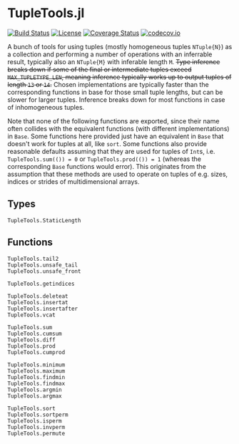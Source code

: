 # TupleTools.jl

[![Build Status](https://travis-ci.org/Jutho/TupleTools.jl.svg?branch=master)](https://travis-ci.org/Jutho/TupleTools.jl) [![License](http://img.shields.io/badge/license-MIT-brightgreen.svg?style=flat)](LICENSE.md) [![Coverage Status](https://coveralls.io/repos/Jutho/TupleTools.jl/badge.svg?branch=master&service=github)](https://coveralls.io/github/Jutho/TupleTools.jl?branch=master) [![codecov.io](http://codecov.io/github/Jutho/TupleTools.jl/coverage.svg?branch=master)](http://codecov.io/github/Jutho/TupleTools.jl?branch=master)

A bunch of tools for using tuples (mostly homogeneous tuples `NTuple{N}`) as a collection and performing a number of operations with an inferrable result, typically also an `NTuple{M}` with inferable length `M`. ~~Type inference breaks down if some of the final or intermediate tuples exceed `MAX_TUPLETYPE_LEN`, meaning inference typically works up to output tuples of length `13` or `14`.~~ Chosen implementations are typically faster than the corresponding functions in base for those small tuple lengths, but can be slower for larger tuples. Inference breaks down for most functions in case of inhomogeneous tuples.

Note that none of the following functions are exported, since their name often collides with the equivalent functions (with different implementations) in `Base`. Some functions here provided just have an equivalent in `Base` that doesn't work for tuples at all, like `sort`. Some functions also provide reasonable defaults assuming that they are used for tuples of `Int`s, i.e. `TupleTools.sum(()) = 0` or `TupleTools.prod(()) = 1` (whereas the corresponding `Base` functions would error). This originates from the assumption that these methods are used to operate on tuples of e.g. sizes, indices or strides of multidimensional arrays.

## Types

```@docs
TupleTools.StaticLength
```

## Functions

```@docs
TupleTools.tail2
TupleTools.unsafe_tail
TupleTools.unsafe_front
```

```@docs
TupleTools.getindices
```

```@docs
TupleTools.deleteat
TupleTools.insertat
TupleTools.insertafter
TupleTools.vcat
```

```@docs
TupleTools.sum
TupleTools.cumsum
TupleTools.diff
TupleTools.prod
TupleTools.cumprod
```

```@docs
TupleTools.minimum
TupleTools.maximum
TupleTools.findmin
TupleTools.findmax
TupleTools.argmin
TupleTools.argmax
```

```@docs
TupleTools.sort
TupleTools.sortperm
TupleTools.isperm
TupleTools.invperm
TupleTools.permute
```
